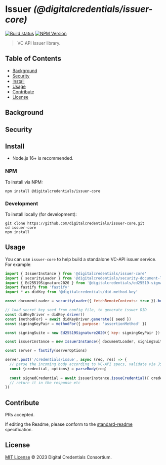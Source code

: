 # Issuer _(@digitalcredentials/issuer-core)_

[![Build status](https://img.shields.io/github/actions/workflow/status/digitalcredentials/issuer-core/main.yml?branch=main)](https://github.com/digitalcredentials/issuer-core/actions?query=workflow%3A%22Node.js+CI%22)
[![NPM Version](https://img.shields.io/npm/v/@digitalcredentials/issuer-core.svg)](https://npm.im/@digitalcredentials/issuer-core)

> VC API Issuer library.

## Table of Contents

- [Background](#background)
- [Security](#security)
- [Install](#install)
- [Usage](#usage)
- [Contribute](#contribute)
- [License](#license)

## Background


## Security


## Install

- Node.js 16+ is recommended.

### NPM

To install via NPM:

```
npm install @digitalcredentials/issuer-core
```

### Development

To install locally (for development):

```
git clone https://github.com/digitalcredentials/issuer-core.git
cd issuer-core
npm install
```

## Usage

You can use `issuer-core` to help build a standalone VC-API issuer service.
For example:

```js
import { IssuerInstance } from '@digitalcredentials/issuer-core'
import { securityLoader } from '@digitalcredentials/security-document-loader'
import { Ed25519Signature2020 } from '@digitalcredentials/ed25519-signature-2020'
import fastify from 'fastify'
import * as didKey from '@digitalcredentials/did-method-key'

const documentLoader = securityLoader({ fetchRemoteContexts: true }).build()

// load secret key seed from config file, to generate issuer DID
const didKeyDriver = didKey.driver()
const {methodFor} = await didKeyDriver.generate({ seed })
const signingKeyPair = methodFor({ purpose: 'assertionMethod' })

const signingSuite = new Ed25519Signature2020({ key: signingKeyPair })

const issuerInstance = new IssuerInstance({ documentLoader, signingSuite })

const server = fastify(serverOptions)

server.post('/credentials/issue', async (req, res) => {
  // parse the incoming body according to VC-API specs, validate via JSON Schema ...
  const {credential, options} = parseBody(req)
  
  const signedCredential = await issuerInstance.issueCredential({ credential, options })
  // return it in the response etc
})
```

## Contribute

PRs accepted.

If editing the Readme, please conform to the
[standard-readme](https://github.com/RichardLitt/standard-readme) specification.

## License

[MIT License](LICENSE.md) © 2023 Digital Credentials Consortium.

